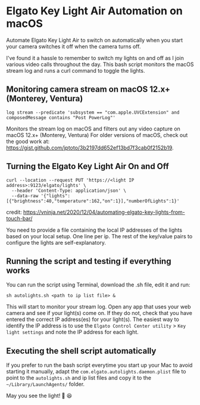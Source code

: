 # Elgato Key Light Air Automation on macOS

Automate Elgato Key Light Air to switch on automatically when you start your camera switches it off when the camera
turns off.

I've found it a hassle to remember to switch my lights on and off as I join various video calls throughout the day.
This bash script monitors the macOS stream log and runs a curl command to toggle the lights.

## Monitoring camera stream on macOS 12.x+ (Monterey, Ventura)

`log stream --predicate 'subsystem == "com.apple.UVCExtension" and composedMessage contains "Post PowerLog"'`

Monitors the stream log on macOS and filters out any video capture on macOS 12.x+ (Monterey, Ventura)
For older versions of macOS, check out the good work
at: https://gist.github.com/jptoto/3b2197dd652ef13bd7f3cab0f2152b19.

## Turning the Elgato Key Light Air On and Off

```shell
curl --location --request PUT 'https://<light IP address>:9123/elgato/lights' \
  --header 'Content-Type: application/json' \
  --data-raw '{"lights":[{"brightness":40,"temperature":162,"on":1}],"numberOfLights":1}'
```

credit: https://vninja.net/2020/12/04/automating-elgato-key-lights-from-touch-bar/

You need to provide a file containing the local IP addresses of the lights based on your local setup. One line per ip.
The rest of the key/value pairs to configure the lights are self-explanatory.

## Running the script and testing if everything works

You can run the script using Terminal, download the .sh file, edit it and run:

```shell
sh autolights.sh <path to ip list file> &
```

This will start to monitor your stream log. Open any app that uses your web camera and see if your light(s) come on.
If they do not, check that you have entered the correct IP address(es) for your light(s).
The easiest way to identify the IP address is to use the `Elgato Control Center utility` > `Key light settings` and note
the IP address for each light.

## Executing the shell script automatically

If you prefer to run the bash script everytime you start up your Mac to avoid starting it manually, adapt the
`com.elgato.autolights.daemon.plist` file to point to the `autolights.sh` and ip list files and copy it to
the `~/Library/LaunchAgents/` folder.

May you see the light! 🔦 😆
